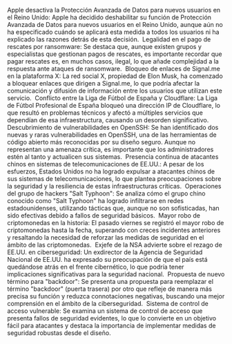 Apple desactiva la Protección Avanzada de Datos para nuevos usuarios en el Reino Unido: Apple ha decidido deshabilitar su función de Protección Avanzada de Datos para nuevos usuarios en el Reino Unido, aunque aún no ha especificado cuándo se aplicará esta medida a todos los usuarios ni ha explicado las razones detrás de esta decisión. ​
Legalidad en el pago de rescates por ransomware: Se destaca que, aunque existen grupos y especialistas que gestionan pagos de rescates, es importante recordar que pagar rescates es, en muchos casos, ilegal, lo que añade complejidad a la respuesta ante ataques de ransomware. ​
Bloqueo de enlaces de Signal.me en la plataforma X: La red social X, propiedad de Elon Musk, ha comenzado a bloquear enlaces que dirigen a Signal.me, lo que podría afectar la comunicación y difusión de información entre los usuarios que utilizan este servicio. ​
Conflicto entre la Liga de Fútbol de España y Cloudflare: La Liga de Fútbol Profesional de España bloqueó una dirección IP de Cloudflare, lo que resultó en problemas técnicos y afectó a múltiples servicios que dependían de esa infraestructura, causando un desorden significativo. ​
Descubrimiento de vulnerabilidades en OpenSSH: Se han identificado dos nuevas y raras vulnerabilidades en OpenSSH, una de las herramientas de código abierto más reconocidas por su diseño seguro. Aunque no representan una amenaza crítica, es importante que los administradores estén al tanto y actualicen sus sistemas. ​
Presencia continua de atacantes chinos en sistemas de telecomunicaciones de EE.UU.: A pesar de los esfuerzos, Estados Unidos no ha logrado expulsar a atacantes chinos de sus sistemas de telecomunicaciones, lo que plantea preocupaciones sobre la seguridad y la resiliencia de estas infraestructuras críticas. ​
Operaciones del grupo de hackers "Salt Typhoon": Se analiza cómo el grupo chino conocido como "Salt Typhoon" ha logrado infiltrarse en redes estadounidenses, utilizando tácticas que, aunque no son sofisticadas, han sido efectivas debido a fallos de seguridad básicos. ​
Mayor robo de criptomonedas en la historia: El pasado viernes se registró el mayor robo de criptomonedas hasta la fecha, superando con creces incidentes anteriores y resaltando la necesidad de reforzar las medidas de seguridad en el ámbito de las criptomonedas. ​
Exjefe de la NSA advierte sobre el rezago de EE.UU. en ciberseguridad: Un exdirector de la Agencia de Seguridad Nacional de EE.UU. ha expresado su preocupación de que el país está quedándose atrás en el frente cibernético, lo que podría tener implicaciones significativas para la seguridad nacional. ​
Propuesta de nuevo término para "backdoor": Se presenta una propuesta para reemplazar el término "backdoor" (puerta trasera) por otro que refleje de manera más precisa su función y reduzca connotaciones negativas, buscando una mejor comprensión en el ámbito de la ciberseguridad. ​
Sistema de control de acceso vulnerable: Se examina un sistema de control de acceso que presenta fallos de seguridad evidentes, lo que lo convierte en un objetivo fácil para atacantes y destaca la importancia de implementar medidas de seguridad robustas desde el diseño. ​
